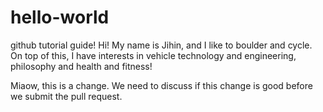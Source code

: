# hello-world
github tutorial guide!
Hi! My name is Jihin, and I like to boulder and cycle. On top of this, I have interests in vehicle technology and engineering, philosophy and health and fitness!

Miaow, this is a change. We need to discuss if this change is good before we submit the pull request.
